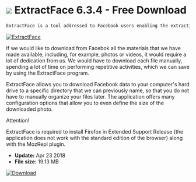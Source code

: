 # ![](https://cdn.softexe.net/static/icon/win.gif) ExtractFace 6.3.4 - Free Download

```sh
ExtractFace is a tool addressed to Facebook users enabling the extraction of data placed on this social network.
```
[![ExtractFace](https://gallery.dpcdn.pl/imgc/Tools/82017/g_-_420x350_1.5_-_x649603d0-5eb5-45bf-a7ed-9ba509f667ff.png)](https://softexe.net/win/system/other/extractface:pRcec.html)

If we would like to download from Facebok all the materials that we have made available, including, for example, photos or videos, it would require a lot of dedication from us. We would have to download each file manually, spending a lot of time on performing repetitive activities, which we can save by using the ExtractFace program.
 
 ExtractFace allows you to download Facebook data to your computer's hard drive to a specific directory that we can previously name, so that you do not have to manually organize your files later. The application offers many configuration options that allow you to even define the size of the downloaded photo.
 
 Attention!
 
 ExtractFace is required to install Firefox in Extended Support Release (the application does not work with the standard edition of the browser) along with the MozRepl plugin.


- **Update:** Apr 23 2018
- **File size:** 19.13 MB

[![Download](https://cdn.softexe.net/static/img/download.png)](https://softexe.net/win/system/other/extractface:pRcec.html)


